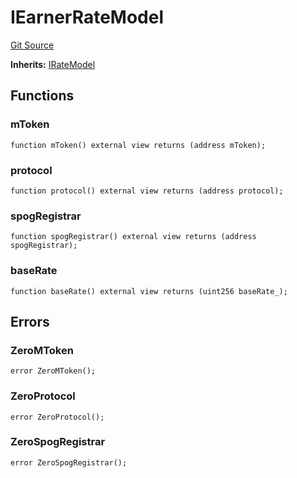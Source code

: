 # IEarnerRateModel
[Git Source](https://github.com/MZero-Labs/protocol/blob/45d6176ce6231b36efc0c52a2961774481e32ec1/src/interfaces/IEarnerRateModel.sol)

**Inherits:**
[IRateModel](/src/interfaces/IRateModel.sol/interface.IRateModel.md)


## Functions
### mToken


```solidity
function mToken() external view returns (address mToken);
```

### protocol


```solidity
function protocol() external view returns (address protocol);
```

### spogRegistrar


```solidity
function spogRegistrar() external view returns (address spogRegistrar);
```

### baseRate


```solidity
function baseRate() external view returns (uint256 baseRate_);
```

## Errors
### ZeroMToken

```solidity
error ZeroMToken();
```

### ZeroProtocol

```solidity
error ZeroProtocol();
```

### ZeroSpogRegistrar

```solidity
error ZeroSpogRegistrar();
```

